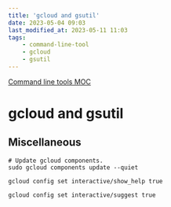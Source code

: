 ```yaml
---
title: 'gcloud and gsutil'
date: 2023-05-04 09:03
last_modified_at: 2023-05-11 11:03
tags:
    - command-line-tool
    - gcloud
    - gsutil
---
```


[Command line tools MOC](Command%20line%20tools%20MOC.md)

# gcloud and gsutil

## Miscellaneous

```shell
# Update gcloud components.
sudo gcloud components update --quiet

gcloud config set interactive/show_help true

gcloud config set interactive/suggest true
```
